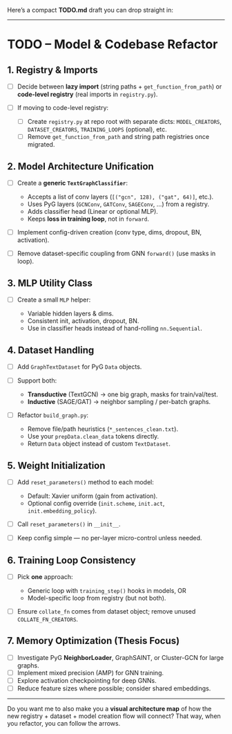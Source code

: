 Here’s a compact **TODO.md** draft you can drop straight in:

---

# TODO – Model & Codebase Refactor

## 1. Registry & Imports

* [ ] Decide between **lazy import** (string paths + `get_function_from_path`) or **code-level registry** (real imports in `registry.py`).
* [ ] If moving to code-level registry:

  * [ ] Create `registry.py` at repo root with separate dicts: `MODEL_CREATORS`, `DATASET_CREATORS`, `TRAINING_LOOPS` (optional), etc.
  * [ ] Remove `get_function_from_path` and string path registries once migrated.

## 2. Model Architecture Unification

* [ ] Create a **generic `TextGraphClassifier`**:

  * Accepts a list of conv layers (`[("gcn", 128), ("gat", 64)]`, etc.).
  * Uses PyG layers (`GCNConv`, `GATConv`, `SAGEConv`, …) from a registry.
  * Adds classifier head (Linear or optional MLP).
  * Keeps **loss in training loop**, not in `forward`.
* [ ] Implement config-driven creation (conv type, dims, dropout, BN, activation).
* [ ] Remove dataset-specific coupling from GNN `forward()` (use masks in loop).

## 3. MLP Utility Class

* [ ] Create a small `MLP` helper:

  * Variable hidden layers & dims.
  * Consistent init, activation, dropout, BN.
  * Use in classifier heads instead of hand-rolling `nn.Sequential`.

## 4. Dataset Handling

* [ ] Add `GraphTextDataset` for PyG `Data` objects.
* [ ] Support both:

  * **Transductive** (TextGCN) → one big graph, masks for train/val/test.
  * **Inductive** (SAGE/GAT) → neighbor sampling / per-batch graphs.
* [ ] Refactor `build_graph.py`:

  * Remove file/path heuristics (`*_sentences_clean.txt`).
  * Use your `prepData.clean_data` tokens directly.
  * Return `Data` object instead of custom `TextDataset`.

## 5. Weight Initialization

* [ ] Add `reset_parameters()` method to each model:

  * Default: Xavier uniform (gain from activation).
  * Optional config override (`init.scheme`, `init.act`, `init.embedding_policy`).
* [ ] Call `reset_parameters()` in `__init__`.
* [ ] Keep config simple — no per-layer micro-control unless needed.

## 6. Training Loop Consistency

* [ ] Pick **one** approach:

  * Generic loop with `training_step()` hooks in models, OR
  * Model-specific loop from registry (but not both).
* [ ] Ensure `collate_fn` comes from dataset object; remove unused `COLLATE_FN_CREATORS`.

## 7. Memory Optimization (Thesis Focus)

* [ ] Investigate PyG **NeighborLoader**, GraphSAINT, or Cluster-GCN for large graphs.
* [ ] Implement mixed precision (AMP) for GNN training.
* [ ] Explore activation checkpointing for deep GNNs.
* [ ] Reduce feature sizes where possible; consider shared embeddings.

---

Do you want me to also make you a **visual architecture map** of how the new registry + dataset + model creation flow will connect? That way, when you refactor, you can follow the arrows.
